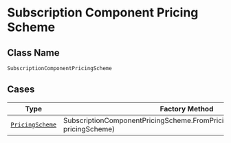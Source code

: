 
# Subscription Component Pricing Scheme

## Class Name

`SubscriptionComponentPricingScheme`

## Cases

| Type | Factory Method |
|  --- | --- |
| [`PricingScheme`](../../../doc/models/pricing-scheme.md) | SubscriptionComponentPricingScheme.FromPricingScheme(PricingScheme pricingScheme) |

